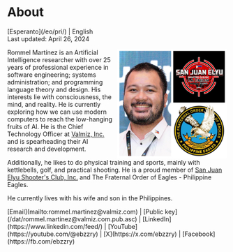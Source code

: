 About
=====

<div class="center">[Esperanto](/eo/pri/) | English</div>
<div class="center">Last updated: April 26, 2024</div>

<div>
<img src="/images/site/ebzzry.png" style="float: right; width: 50%; margin: 0px 0px 0px 10px">

Rommel Martínez is an Artificial Intelligence researcher with over 25 years of
professional experience in software engineering; systems administration; and
programming language theory and design. His interests lie with consciousness,
the mind, and reality. He is currently exploring how we can use modern computers
to reach the low-hanging fruits of AI. He is the Chief Technology Officer at
[Valmiz, Inc.](https://valmiz.com) and is spearheading their AI research and development.

Additionally, he likes to do physical training and sports, mainly with
kettlebells, golf, and practical shooting. He is a proud member of [San Juan Elyu Shooter's Club, Inc.](https://www.facebook.com/sanjuanelyushootersclub) and The Fraternal Order of Eagles - Philippine Eagles.

He currently lives with his wife and son in the Philippines.
</div>
<div class="center">
[Email](mailto:rommel.martinez@valmiz.com) | [Public key](/dat/rommel.martinez@valmiz.com.pub.asc) | [LinkedIn](https://www.linkedin.com/feed/) | [YouTube](https://youtube.com/@ebzzry) | [X](https://x.com/ebzzry) | [Facebook](https://fb.com/ebzzry)<br>
</div>
